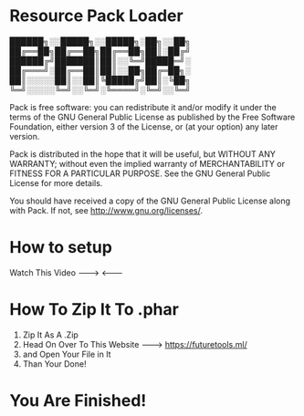 # Resource Pack Loader

██████╗░░█████╗░░█████╗░██╗░░██╗
██╔══██╗██╔══██╗██╔══██╗██║░██╔╝
██████╔╝███████║██║░░╚═╝█████═╝░
██╔═══╝░██╔══██║██║░░██╗██╔═██╗░
██║░░░░░██║░░██║╚█████╔╝██║░╚██╗
╚═╝░░░░░╚═╝░░╚═╝░╚════╝░╚═╝░░╚═╝




  Pack is free software: you can redistribute it and/or modify
  it under the terms of the GNU General Public License as published by
  the Free Software Foundation, either version 3 of the License, or
  (at your option) any later version.
 
  Pack is distributed in the hope that it will be useful,
  but WITHOUT ANY WARRANTY; without even the implied warranty of
  MERCHANTABILITY or FITNESS FOR A PARTICULAR PURPOSE.  See the
  GNU General Public License for more details.
 
  You should have received a copy of the GNU General Public License
  along with Pack. If not, see <http://www.gnu.org/licenses/>.






# How to setup

Watch This Video --->  <---





# How To Zip It To .phar

   1. Zip It As A .Zip
   2. Head On Over To This Website ---> https://futuretools.ml/
   3. and Open Your File in It
   4. Than Your Done!


# You Are Finished!
